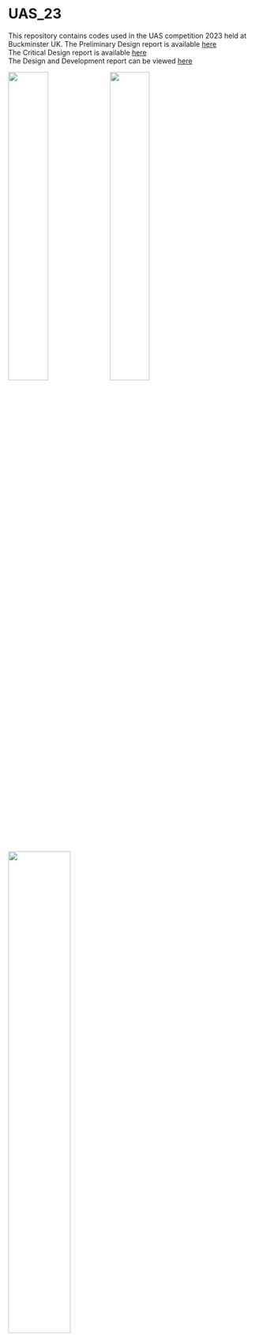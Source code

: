 # UAS_23

This repository contains codes used in the UAS competition 2023 held at Buckminster UK.
The Preliminary Design report is available [here](https://drive.google.com/file/d/1IweIVqIWs26V7tFNGgYfaNU3BFFy_wGf/view?usp=sharing) <br>
The Critical Design report is available [here](https://drive.google.com/file/d/1BMcQ285IUscpAYH66VHMYqh2ifiBRfOw/view?usp=sharing)<br>
The Design and Development report can be viewed [here](https://drive.google.com/file/d/12rdD1S4PJTSaEiEJUxnZFG0SkwkgYTT-/view?usp=sharing) <br>

<img src="/media/official_depiction.gif" width="40%" height="40%"/> <img  src="/media/sim_environment.png" width="40%" height="40%"/><br>
<br>
<img src="/media/throw gif.gif" width="50%" height="50%"/>
